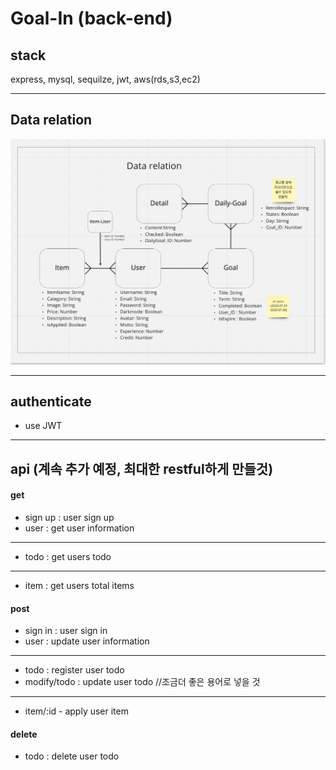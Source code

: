 # Goal-In (back-end)

## stack

express, mysql, sequilze, jwt, aws(rds,s3,ec2)

---

## Data relation

![alt text](/img/goalInDataRelation.png)

---

## authenticate

- use JWT

---

## api (계속 추가 예정, 최대한 restful하게 만들것)

#### get

- sign up : user sign up
- user : get user information

---

- todo : get users todo

---

- item : get users total items

#### post

- sign in : user sign in
- user : update user information

---

- todo : register user todo
- modify/todo : update user todo //조금더 좋은 용어로 넣을 것

---

- item/:id - apply user item

#### delete

- todo : delete user todo
